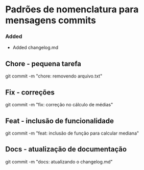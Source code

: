 # Padrões de nomenclatura para mensagens commits

### Added
- Added changelog.md

## Chore - pequena tarefa
git commit -m "chore: removendo arquivo.txt"

## Fix - correções
git commit -m "fix: correção no cálculo de médias"

## Feat - inclusão de funcionalidade
git commit -m "feat: inclusão de função para calcular mediana"

## Docs - atualização de documentação
git commit -m "docs: atualizando o changelog.md"
